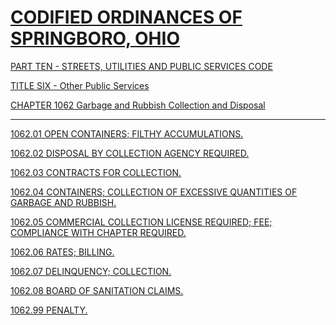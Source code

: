 [CODIFIED ORDINANCES OF SPRINGBORO, OHIO](index.html)
=====================================================

[PART TEN - STREETS, UTILITIES AND PUBLIC SERVICES CODE](407fa412.html)

[TITLE SIX - Other Public Services](45a2a412.html)

[CHAPTER 1062 Garbage and Rubbish Collection and
Disposal](45cba412.html)

* * * * *

[1062.01 OPEN CONTAINERS; FILTHY ACCUMULATIONS.](45e2a412.html)

[1062.02 DISPOSAL BY COLLECTION AGENCY REQUIRED.](45e5a412.html)

[1062.03 CONTRACTS FOR COLLECTION.](45eda412.html)

[1062.04 CONTAINERS; COLLECTION OF EXCESSIVE QUANTITIES OF GARBAGE AND
RUBBISH.](45f1a412.html)

[1062.05 COMMERCIAL COLLECTION LICENSE REQUIRED; FEE; COMPLIANCE WITH
CHAPTER REQUIRED.](45f5a412.html)

[1062.06 RATES; BILLING.](45f9a412.html)

[1062.07 DELINQUENCY; COLLECTION.](4601a412.html)

[1062.08 BOARD OF SANITATION CLAIMS.](4605a412.html)

[1062.99 PENALTY.](460ca412.html)
